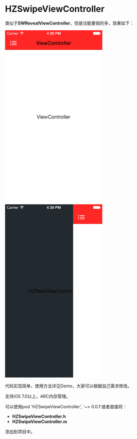 # HZSwipeViewController

类似于**SWRevealViewController**，但是功能要弱的多，效果如下：

![alt text](/Demo/1.png)	![alt text](/Demo/2.png)

代码实现简单，使用方法详见Demo，大家可以根据自己需求修改。

支持iOS 7.0以上，ARC内存管理。

可以使用pod 'HZSwipeViewController', '~> 0.0.1'或者直接将：

* **HZSwipeViewController.h**
* **HZSwipeViewController.m**

添加到项目中。
